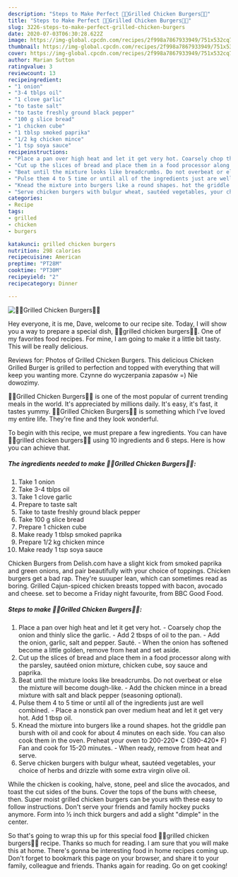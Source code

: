 ```yaml
---
description: "Steps to Make Perfect 🍟🍔Grilled Chicken Burgers🍔🍟"
title: "Steps to Make Perfect 🍟🍔Grilled Chicken Burgers🍔🍟"
slug: 3226-steps-to-make-perfect-grilled-chicken-burgers
date: 2020-07-03T06:30:28.622Z
image: https://img-global.cpcdn.com/recipes/2f998a7867933949/751x532cq70/🍟🍔grilled-chicken-burgers🍔🍟-recipe-main-photo.jpg
thumbnail: https://img-global.cpcdn.com/recipes/2f998a7867933949/751x532cq70/🍟🍔grilled-chicken-burgers🍔🍟-recipe-main-photo.jpg
cover: https://img-global.cpcdn.com/recipes/2f998a7867933949/751x532cq70/🍟🍔grilled-chicken-burgers🍔🍟-recipe-main-photo.jpg
author: Marian Sutton
ratingvalue: 3
reviewcount: 13
recipeingredient:
- "1 onion"
- "3-4 tblps oil"
- "1 clove garlic"
- "to taste salt"
- "to taste freshly ground black pepper"
- "100 g slice bread"
- "1 chicken cube"
- "1 tblsp smoked paprika"
- "1/2 kg chicken mince"
- "1 tsp soya sauce"
recipeinstructions:
- "Place a pan over high heat and let it get very hot. Coarsely chop the onion and thinly slice the garlic. Add 2 tbsps of oil to the pan. Add the onion, garlic, salt and pepper. Sauté. When the onion has softened become a little golden, remove from heat and set aside."
- "Cut up the slices of bread and place them in a food processor along with the parsley, sautéed onion mixture, chicken cube, soy sauce and paprika."
- "Beat until the mixture looks like breadcrumbs. Do not overbeat or else the mixture will become dough-like. Add the chicken mince in a bread mixture with salt and black pepper (seasoning optional)."
- "Pulse them 4 to 5 time or until all of the ingredients just are well combined. Place a nonstick pan over medium heat and let it get very hot. Add 1 tbsp oil."
- "Knead the mixture into burgers like a round shapes. hot the griddle pan bursh with oil and cook for about 4 minutes on each side. You can also cook them in the oven. Preheat your oven to 200-220* C (390-420* F) Fan and cook for 15-20 minutes. When ready, remove from heat and serve."
- "Serve chicken burgers with bulgur wheat, sautéed vegetables, your choice of herbs and drizzle with some extra virgin olive oil."
categories:
- Recipe
tags:
- grilled
- chicken
- burgers

katakunci: grilled chicken burgers 
nutrition: 298 calories
recipecuisine: American
preptime: "PT28M"
cooktime: "PT30M"
recipeyield: "2"
recipecategory: Dinner

---
```



![🍟🍔Grilled Chicken Burgers🍔🍟](https://img-global.cpcdn.com/recipes/2f998a7867933949/751x532cq70/🍟🍔grilled-chicken-burgers🍔🍟-recipe-main-photo.jpg)

Hey everyone, it is me, Dave, welcome to our recipe site. Today, I will show you a way to prepare a special dish, 🍟🍔grilled chicken burgers🍔🍟. One of my favorites food recipes. For mine, I am going to make it a little bit tasty. This will be really delicious.

Reviews for: Photos of Grilled Chicken Burgers. This delicious Chicken Grilled Burger is grilled to perfection and topped with everything that will keep you wanting more. Czynne do wyczerpania zapasów =) Nie dowozimy.

🍟🍔Grilled Chicken Burgers🍔🍟 is one of the most popular of current trending meals in the world. It's appreciated by millions daily. It's easy, it's fast, it tastes yummy. 🍟🍔Grilled Chicken Burgers🍔🍟 is something which I've loved my entire life. They're fine and they look wonderful.


To begin with this recipe, we must prepare a few ingredients. You can have 🍟🍔grilled chicken burgers🍔🍟 using 10 ingredients and 6 steps. Here is how you can achieve that.

<!--inarticleads1-->

##### The ingredients needed to make 🍟🍔Grilled Chicken Burgers🍔🍟:

1. Take 1 onion
1. Take 3-4 tblps oil
1. Take 1 clove garlic
1. Prepare to taste salt
1. Take to taste freshly ground black pepper
1. Take 100 g slice bread
1. Prepare 1 chicken cube
1. Make ready 1 tblsp smoked paprika
1. Prepare 1/2 kg chicken mince
1. Make ready 1 tsp soya sauce


Chicken Burgers from Delish.com have a slight kick from smoked paprika and green onions, and pair beautifully with your choice of toppings. Chicken burgers get a bad rap. They&#39;re suuuper lean, which can sometimes read as boring. Grilled Cajun-spiced chicken breasts topped with bacon, avocado and cheese. set to become a Friday night favourite, from BBC Good Food. 

<!--inarticleads2-->

##### Steps to make 🍟🍔Grilled Chicken Burgers🍔🍟:

1. Place a pan over high heat and let it get very hot. - Coarsely chop the onion and thinly slice the garlic. - Add 2 tbsps of oil to the pan. - Add the onion, garlic, salt and pepper. Sauté. - When the onion has softened become a little golden, remove from heat and set aside.
1. Cut up the slices of bread and place them in a food processor along with the parsley, sautéed onion mixture, chicken cube, soy sauce and paprika.
1. Beat until the mixture looks like breadcrumbs. Do not overbeat or else the mixture will become dough-like. - Add the chicken mince in a bread mixture with salt and black pepper (seasoning optional).
1. Pulse them 4 to 5 time or until all of the ingredients just are well combined. - Place a nonstick pan over medium heat and let it get very hot. Add 1 tbsp oil.
1. Knead the mixture into burgers like a round shapes. hot the griddle pan bursh with oil and cook for about 4 minutes on each side. You can also cook them in the oven. Preheat your oven to 200-220* C (390-420* F) Fan and cook for 15-20 minutes. - When ready, remove from heat and serve.
1. Serve chicken burgers with bulgur wheat, sautéed vegetables, your choice of herbs and drizzle with some extra virgin olive oil.


While the chicken is cooking, halve, stone, peel and slice the avocados, and toast the cut sides of the buns. Cover the tops of the buns with cheese, then. Super moist grilled chicken burgers can be yours with these easy to follow instructions. Don&#39;t serve your friends and family hockey pucks anymore. Form into ½ inch thick burgers and add a slight &#34;dimple&#34; in the center. 

So that's going to wrap this up for this special food 🍟🍔grilled chicken burgers🍔🍟 recipe. Thanks so much for reading. I am sure that you will make this at home. There's gonna be interesting food in home recipes coming up. Don't forget to bookmark this page on your browser, and share it to your family, colleague and friends. Thanks again for reading. Go on get cooking!
